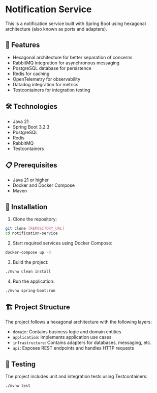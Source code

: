 # Notification Service

This is a notification service built with Spring Boot using hexagonal architecture (also known as ports and adapters).

## 🚀 Features

- Hexagonal architecture for better separation of concerns
- RabbitMQ integration for asynchronous messaging
- PostgreSQL database for persistence
- Redis for caching
- OpenTelemetry for observability
- Datadog integration for metrics
- Testcontainers for integration testing

## 🛠️ Technologies

- Java 21
- Spring Boot 3.2.3
- PostgreSQL
- Redis
- RabbitMQ
- Testcontainers

## 📋 Prerequisites

- Java 21 or higher
- Docker and Docker Compose
- Maven

## 🔧 Installation

1. Clone the repository:
```bash
git clone [REPOSITORY_URL]
cd notification-service
```

2. Start required services using Docker Compose:
```bash
docker-compose up -d
```

3. Build the project:
```bash
./mvnw clean install
```

4. Run the application:
```bash
./mvnw spring-boot:run
```

## 🏗️ Project Structure

The project follows a hexagonal architecture with the following layers:

- `domain`: Contains business logic and domain entities
- `application`: Implements application use cases
- `infrastructure`: Contains adapters for databases, messaging, etc.
- `api`: Exposes REST endpoints and handles HTTP requests

## 🧪 Testing

The project includes unit and integration tests using Testcontainers:

```bash
./mvnw test
```
